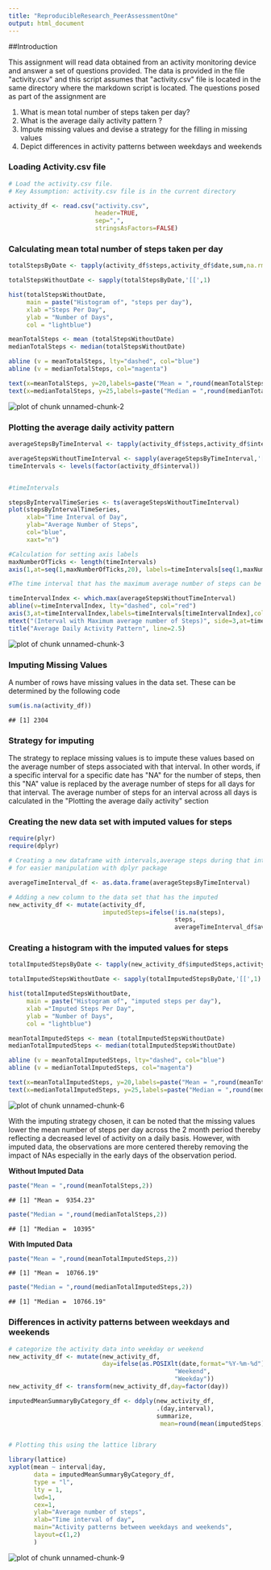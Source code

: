 ```yaml
---
title: "ReproducibleResearch_PeerAssessmentOne"
output: html_document
---
```

##Introduction  

This assignment will read data obtained from an activity monitoring device and
answer a set of questions provided. The data is provided in the file "activity.csv"
and this script assumes that "activity.csv" file is located in the same
directory where the markdown script is located. The questions posed as part of
the assignment are

1. What is mean total number of steps taken per day?
2. What is the average daily activity pattern ?
3. Impute missing values and devise a strategy for the filling in missing values
4. Depict differences in activity patterns between weekdays and weekends

### Loading Activity.csv file

```r
# Load the activity.csv file. 
# Key Assumption: activity.csv file is in the current directory

activity_df <- read.csv("activity.csv", 
                        header=TRUE,
                        sep=",",
                        stringsAsFactors=FALSE)
```

### Calculating mean total number of steps taken per day  

```r
totalStepsByDate <- tapply(activity_df$steps,activity_df$date,sum,na.rm=TRUE)

totalStepsWithoutDate <- sapply(totalStepsByDate,'[[',1)

hist(totalStepsWithoutDate,
     main = paste("Histogram of", "steps per day"), 
     xlab ="Steps Per Day", 
     ylab = "Number of Days",
     col = "lightblue")

meanTotalSteps <- mean (totalStepsWithoutDate)
medianTotalSteps <- median(totalStepsWithoutDate)

abline (v = meanTotalSteps, lty="dashed", col="blue")
abline (v = medianTotalSteps, col="magenta")

text(x=meanTotalSteps, y=20,labels=paste("Mean = ",round(meanTotalSteps,2)), pos=2,col='blue')
text(x=medianTotalSteps, y=25,labels=paste("Median = ",round(medianTotalSteps,2)), pos=4,col='magenta')
```

![plot of chunk unnamed-chunk-2](figure/unnamed-chunk-2-1.png) 

### Plotting the average daily activity pattern  


```r
averageStepsByTimeInterval <- tapply(activity_df$steps,activity_df$interval,mean,na.rm=TRUE)

averageStepsWithoutTimeInterval <- sapply(averageStepsByTimeInterval,'[[',1)
timeIntervals <- levels(factor(activity_df$interval))


#timeIntervals

stepsByIntervalTimeSeries <- ts(averageStepsWithoutTimeInterval)
plot(stepsByIntervalTimeSeries, 
     xlab="Time Interval of Day", 
     ylab="Average Number of Steps", 
     col="blue", 
     xaxt="n")

#Calculation for setting axis labels
maxNumberOfTicks <- length(timeIntervals)
axis(1,at=seq(1,maxNumberOfTicks,20), labels=timeIntervals[seq(1,maxNumberOfTicks,20)],col="black", las=2)

#The time interval that has the maximum average number of steps can be calculated using the following steps

timeIntervalIndex <- which.max(averageStepsWithoutTimeInterval)
abline(v=timeIntervalIndex, lty="dashed", col="red")
axis(3,at=timeIntervalIndex,labels=timeIntervals[timeIntervalIndex],col="red", col.lab="red",las=1)
mtext("(Interval with Maximum average number of Steps)", side=3,at=timeIntervalIndex)
title("Average Daily Activity Pattern", line=2.5)
```

![plot of chunk unnamed-chunk-3](figure/unnamed-chunk-3-1.png) 

### Imputing Missing Values  

A number of rows have missing values in the data set. These can be determined by the following code


```r
sum(is.na(activity_df))
```

```
## [1] 2304
```

### Strategy for imputing  

The strategy to replace missing values is to impute these values based on the
average number of steps associated with that interval. In other words, if a
specific interval for a specific date has "NA" for the number of steps, then
this "NA" value is replaced by the average number of steps for all days 
for that interval. The average number of steps for an interval across all
days is calculated in the "Plotting the average daily activity" section


### Creating the new data set with imputed values for steps

```r
require(plyr)
require(dplyr)

# Creating a new dataframe with intervals,average steps during that interval 
# for easier manipulation with dplyr package 

averageTimeInterval_df <- as.data.frame(averageStepsByTimeInterval)

# Adding a new column to the data set that has the imputed
new_activity_df <- mutate(activity_df, 
                          imputedSteps=ifelse(!is.na(steps),
                                              steps,
                                              averageTimeInterval_df$averageStepsByTimeInterval))
```

### Creating a histogram with the imputed values for steps  

```r
totalImputedStepsByDate <- tapply(new_activity_df$imputedSteps,activity_df$date,sum,na.rm=TRUE)

totalImputedStepsWithoutDate <- sapply(totalImputedStepsByDate,'[[',1)

hist(totalImputedStepsWithoutDate,
     main = paste("Histogram of", "imputed steps per day"), 
     xlab ="Imputed Steps Per Day", 
     ylab = "Number of Days",
     col = "lightblue")

meanTotalImputedSteps <- mean (totalImputedStepsWithoutDate)
medianTotalImputedSteps <- median(totalImputedStepsWithoutDate)

abline (v = meanTotalImputedSteps, lty="dashed", col="blue")
abline (v = medianTotalImputedSteps, col="magenta")

text(x=meanTotalImputedSteps, y=20,labels=paste("Mean = ",round(meanTotalImputedSteps,2)), pos=2,col='blue')
text(x=medianTotalImputedSteps, y=25,labels=paste("Median = ",round(medianTotalImputedSteps,2)), pos=4,col='magenta')
```

![plot of chunk unnamed-chunk-6](figure/unnamed-chunk-6-1.png) 

With the imputing strategy chosen, it can be noted that the missing values lower the mean
number of steps per day across the 2 month period thereby reflecting a decreased level of
activity on a daily basis. However, with imputed data, the observations are more centered 
thereby removing the impact of NAs especially in the early days of the observation period.

**Without Imputed Data**  

```r
paste("Mean = ",round(meanTotalSteps,2))
```

```
## [1] "Mean =  9354.23"
```

```r
paste("Median = ",round(medianTotalSteps,2))
```

```
## [1] "Median =  10395"
```

**With Imputed Data**  

```r
paste("Mean = ",round(meanTotalImputedSteps,2))
```

```
## [1] "Mean =  10766.19"
```

```r
paste("Median = ",round(medianTotalImputedSteps,2))
```

```
## [1] "Median =  10766.19"
```

### Differences in activity patterns between weekdays and weekends  

```r
# categorize the activity data into weekday or weekend
new_activity_df <- mutate(new_activity_df, 
                          day=ifelse(as.POSIXlt(date,format="%Y-%m-%d")$wday %in% c(0,6),
                                              "Weekend",
                                              "Weekday"))
new_activity_df <- transform(new_activity_df,day=factor(day))

imputedMeanSummaryByCategory_df <- ddply(new_activity_df, 
                                         .(day,interval), 
                                         summarize, 
                                          mean=round(mean(imputedSteps),2))


# Plotting this using the lattice library

library(lattice)
xyplot(mean ~ interval|day,
       data = imputedMeanSummaryByCategory_df,
       type = "l",
       lty = 1,
       lwd=1,
       cex=1,
       ylab="Average number of steps",
       xlab="Time interval of day",
       main="Activity patterns between weekdays and weekends",
       layout=c(1,2)
       )
```

![plot of chunk unnamed-chunk-9](figure/unnamed-chunk-9-1.png) 

